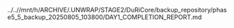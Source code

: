 ../..//mnt/h/ARCHIVE/.UNWRAP/STAGE2/DuRiCore/backup_repository/phase5_5_backup_20250805_103800/DAY1_COMPLETION_REPORT.md